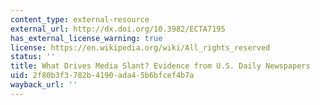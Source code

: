 ```yaml
---
content_type: external-resource
external_url: http://dx.doi.org/10.3982/ECTA7195
has_external_license_warning: true
license: https://en.wikipedia.org/wiki/All_rights_reserved
status: ''
title: What Drives Media Slant? Evidence from U.S. Daily Newspapers
uid: 2f80b3f3-782b-4190-ada4-5b6bfcef4b7a
wayback_url: ''
---
```

